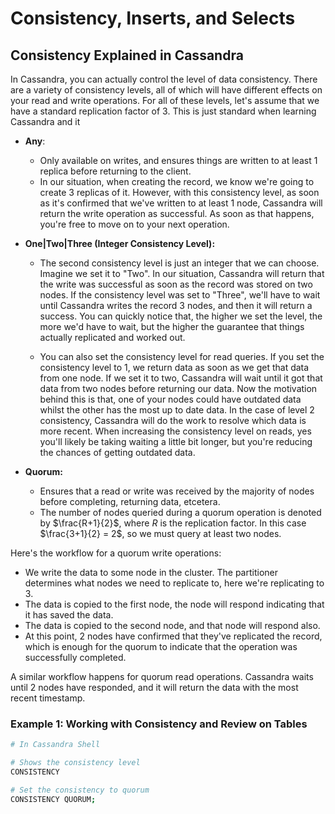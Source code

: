 # Consistency, Inserts, and Selects 


## Consistency Explained in Cassandra 
In Cassandra, you can actually control the level of data consistency. There are a variety of consistency levels, all of which will have different effects on your read and write operations. For all of these levels, let's assume that we have a standard replication factor of 3. This is just standard when learning Cassandra and it 

- **Any**:
  - Only available on writes, and ensures things are written to at least 1 replica before returning to the client.
  - In our situation, when creating the record, we know we're going to create 3 replicas of it. However, with this consistency level, as soon as it's confirmed that we've written to at least 1 node, Cassandra will return the write operation as successful. As soon as that happens, you're free to move on to your next operation.

- **One|Two|Three (Integer Consistency Level):**
  - The second consistency level is just an integer that we can choose. Imagine we set it to "Two". In our situation, Cassandra will return that the write was successful as soon as the record was stored on two nodes. If the consistency level was set to "Three", we'll have to wait until Cassandra writes the record 3 nodes, and then it will return a success. You can quickly notice that, the higher we set the level, the more we'd have to wait, but the higher the guarantee that things actually replicated and worked out.

  - You can also set the consistency level for read queries. If you set the consistency level to 1, we return data as soon as we get that data from one node. If we set it to two, Cassandra will wait until it got that data from two nodes before returning our data. Now the motivation behind this is that, one of your nodes could have outdated data whilst the other has the most up to date data. In the case of level 2 consistency, Cassandra will do the work to resolve which data is more recent. When increasing the consistency level on reads, yes you'll likely be taking waiting a little bit longer, but you're reducing the chances of getting outdated data.

- **Quorum:**
  - Ensures that a read or write was received by the majority of nodes before completing, returning data, etcetera.
  - The number of nodes queried during a quorum operation is denoted by $\frac{R+1}{2}$, where $R$ is the replication factor. In this case $\frac{3+1}{2} = 2$, so we must query at least two nodes.

Here's the workflow for a quorum write operations:
- We write the data to some node in the cluster. The partitioner determines what nodes we need to replicate to, here we're replicating to 3.
- The data is copied to the first node, the node will respond indicating that it has saved the data.
- The data is copied to the second node, and that node will respond also. 
- At this point, 2 nodes have confirmed that they've replicated the record, which is enough for the quorum to indicate that the operation was successfully completed.

A similar workflow happens for quorum read operations. Cassandra waits until 2 nodes have responded, and it will return the data with the most recent timestamp.

### Example 1: Working with Consistency and Review on Tables
```bash
# In Cassandra Shell

# Shows the consistency level
CONSISTENCY

# Set the consistency to quorum
CONSISTENCY QUORUM;
```